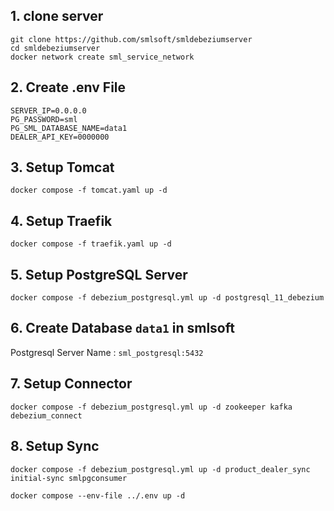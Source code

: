 
## 1. clone server

```
git clone https://github.com/smlsoft/smldebeziumserver
cd smldebeziumserver
docker network create sml_service_network

```

## 2. Create .env File 

```
SERVER_IP=0.0.0.0
PG_PASSWORD=sml
PG_SML_DATABASE_NAME=data1
DEALER_API_KEY=0000000
```


## 3. Setup Tomcat

```
docker compose -f tomcat.yaml up -d
```

## 4. Setup Traefik
```
docker compose -f traefik.yaml up -d
```

## 5. Setup PostgreSQL Server
```
docker compose -f debezium_postgresql.yml up -d postgresql_11_debezium
```

## 6. Create Database `data1` in smlsoft

Postgresql Server Name : `sml_postgresql:5432`

## 7. Setup Connector

```
docker compose -f debezium_postgresql.yml up -d zookeeper kafka debezium_connect
```

## 8. Setup Sync

```
docker compose -f debezium_postgresql.yml up -d product_dealer_sync initial-sync smlpgconsumer
```


```
docker compose --env-file ../.env up -d
```